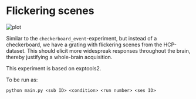 # Flickering scenes

![plot](https://github.com/gjheij/LineExps/blob/main/LineExps/scenes/scenes.png)

Similar to the `checkerboard_event`-experiment, but instead of a checkerboard, we have a grating with flickering scenes from the HCP-dataset. This should elicit more widespreak responses throughout the brain, thereby justifying a whole-brain acquisition. 

This experiment is based on exptools2.

To be run as:

```python main.py <sub ID> <condition> <run number> <ses ID>```

